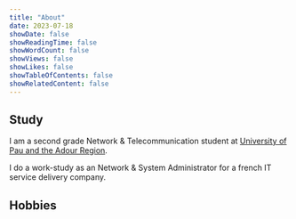 ```yaml
---
title: "About"
date: 2023-07-18
showDate: false
showReadingTime: false
showWordCount: false
showViews: false
showLikes: false
showTableOfContents: false
showRelatedContent: false
---
```


## Study
I am a second grade Network & Telecommunication student at [University of Pau and the Adour Region](https://univ-pau.fr).

I do a work-study as an Network & System Administrator for a french IT service delivery company.

## Hobbies

